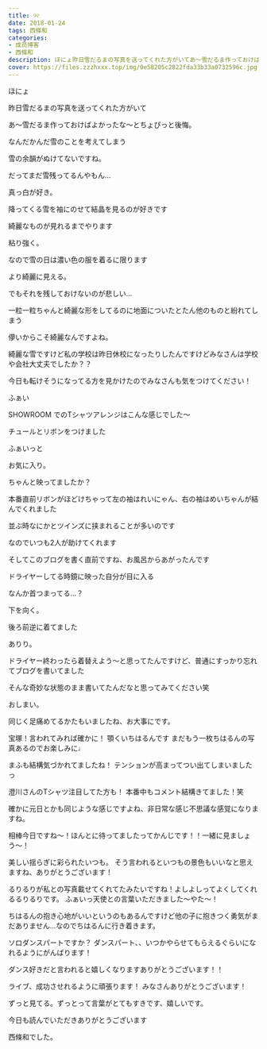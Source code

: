 ```yaml
---
title: ୨୧
date: 2018-01-24
tags: 西條和
categories: 
- 成员博客
- 西條和
description: ほにょ昨日雪だるまの写真を送ってくれた方がいてあ〜雪だるま作っておけばよかったな〜とちょぴっと後悔。なんだかんだ雪のことを考えてしまう...
cover: https://files.zzzhxxx.top/img/0e58205c2822fda33b33a0732596c.jpg 
---
```







ほにょ






昨日雪だるまの写真を送ってくれた方がいて





あ〜雪だるま作っておけばよかったな〜とちょぴっと後悔。







なんだかんだ雪のことを考えてしまう






雪の余韻がぬけてないですね。







だってまだ雪残ってるんやもん…







真っ白が好き。








降ってくる雪を袖にのせて結晶を見るのが好きです








綺麗なものが見れるまでやります





粘り強く。








なので雪の日は濃い色の服を着るに限ります







より綺麗に見える。









でもそれを残しておけないのが悲しい…








一粒一粒ちゃんと綺麗な形をしてるのに地面についたとたん他のものと紛れてしまう







儚いからこそ綺麗なんですよね。







綺麗な雪ですけど私の学校は昨日休校になったりしたんですけどみなさんは学校や会社大丈夫でしたか？？





今日も転けそうになってる方を見かけたのでみなさんも気をつけてください！




















ふぁい






SHOWROOM でのTシャツアレンジはこんな感じでした〜





チュールとリボンをつけました













ふぁいっと












お気に入り。





ちゃんと映ってましたか？







本番直前リボンがほどけちゃって左の袖はれいにゃん、右の袖はめいちゃんが結んでくれました




並ぶ時なにかとツインズに挟まれることが多いのです






なのでいつも2人が助けてくれます












そしてこのブログを書く直前ですね、お風呂からあがったんです







ドライヤーしてる時鏡に映った自分が目に入る







なんか首つまってる…？







下を向く。








後ろ前逆に着てました







ありり。







ドライヤー終わったら着替えよう〜と思ってたんですけど、普通にすっかり忘れてブログを書いてました








そんな奇妙な状態のまま書いてたんだなと思ってみてください笑










おしまい。










同じく足痛めてるかたもいましたね、お大事にです。



宝塚！言われてみれば確かに！
顎くいちはるんです
まだもう一枚ちはるんの写真あるのでお楽しみに♩



まふも結構気づかれてましたね！
テンションが高まってつい出てしまいましたっ





澄川さんのTシャツ注目してた方も！
本番中もコメント結構きてました！笑





確かに元日とかも同じような感じですよね、非日常な感じ不思議な感覚になりますね。





相棒今日ですね〜！ほんとに待ってましたってかんじです！！一緒に見ましょう〜！






美しい揺らぎに彩られたいつも。
そう言われるといつもの景色もいいなと思えますね、ありがとうございます！





るりるりが私との写真載せてくれてたみたいですね！よしよしってよくしてくれるるりるりです。
ふぁいっ天使との言葉いただきました〜やた〜！




ちはるんの抱き心地がいいというのもあるんですけど他の子に抱きつく勇気がまだありません…なのでちはるんに行き着きます。





ソロダンスパートですか？
ダンスパート、、いつかやらせてもらえるぐらいになれるようにがんばります！

ダンス好きだと言われると嬉しくなりますありがとうございます！！






ライブ、成功させれるように頑張ります！
みなさんありがとうございます！




ずっと見てる。ずっとって言葉がとてもすきです、嬉しいです。








今日も読んでいただきありがとうございます






西條和でした。


